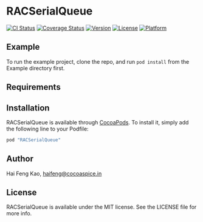 # RACSerialQueue

[![CI Status](http://img.shields.io/travis/haifengkao/RACSerialQueue.svg?style=flat)](https://travis-ci.org/haifengkao/RACSerialQueue)
[![Coverage Status](https://codecov.io/gh/haifengkao/RACSerialQueue/branch/master/graph/badge.svg)](https://codecov.io/gh/haifengkao/RACSerialQueue)
[![Version](https://img.shields.io/cocoapods/v/RACSerialQueue.svg?style=flat)](http://cocoapods.org/pods/RACSerialQueue)
[![License](https://img.shields.io/cocoapods/l/RACSerialQueue.svg?style=flat)](http://cocoapods.org/pods/RACSerialQueue)
[![Platform](https://img.shields.io/cocoapods/p/RACSerialQueue.svg?style=flat)](http://cocoapods.org/pods/RACSerialQueue)

## Example

To run the example project, clone the repo, and run `pod install` from the Example directory first.

## Requirements

## Installation

RACSerialQueue is available through [CocoaPods](http://cocoapods.org). To install
it, simply add the following line to your Podfile:

```ruby
pod "RACSerialQueue"
```

## Author

Hai Feng Kao, haifeng@cocoaspice.in

## License

RACSerialQueue is available under the MIT license. See the LICENSE file for more info.
